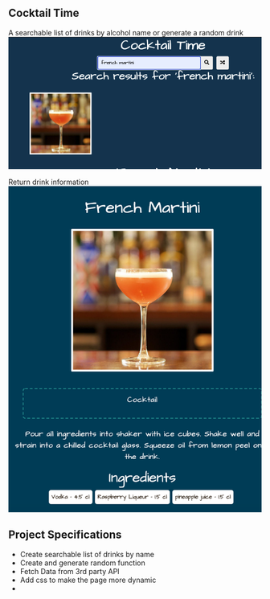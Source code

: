 ## Cocktail Time

A searchable list of drinks by alcohol name or generate a random drink
![](./search.png)

Return drink information
![](./return.png)

## Project Specifications

- Create searchable list of drinks by name
- Create and generate random function
- Fetch Data from 3rd party API
- Add css to make the page more dynamic
-



